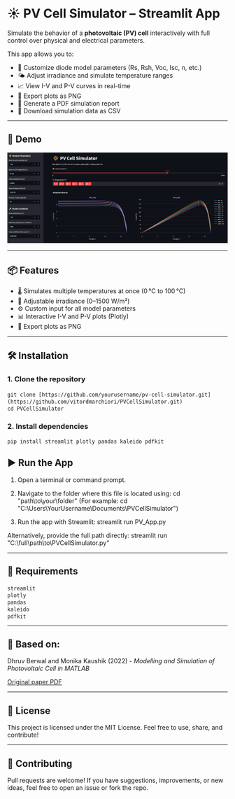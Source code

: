 # ☀️ PV Cell Simulator – Streamlit App

Simulate the behavior of a **photovoltaic (PV) cell** interactively with full control over physical and electrical parameters.

This app allows you to:
- 🔧 Customize diode model parameters (Rs, Rsh, Voc, Isc, n, etc.)
- 🌤 Adjust irradiance and simulate temperature ranges
- 📈 View I-V and P-V curves in real-time
- 📸 Export plots as PNG
- 📄 Generate a PDF simulation report
- 💾 Download simulation data as CSV

---

## 🚀 Demo

![App](Screenshots/PVCellSimulator.png)

---

## 📦 Features

- 🌡 Simulates multiple temperatures at once (0 °C to 100 °C)
- 📐 Adjustable irradiance (0–1500 W/m²)
- ⚙️ Custom input for all model parameters
- 📊 Interactive I-V and P-V plots (Plotly)
- 📸 Export plots as PNG

---

## 🛠 Installation

### 1. Clone the repository

```
git clone [https://github.com/yourusername/pv-cell-simulator.git](https://github.com/vitordmarchiori/PVCellSimulator.git)
cd PVCellSimulator
```

### 2. Install dependencies
```
pip install streamlit plotly pandas kaleido pdfkit
```

## ▶️ Run the App

1. Open a terminal or command prompt.
2. Navigate to the folder where this file is located using:
    cd "path\to\your\folder"
    (For example: cd "C:\Users\YourUsername\Documents\PVCellSimulator")

3. Run the app with Streamlit:
    streamlit run PV_App.py

Alternatively, provide the full path directly:
    streamlit run "C:\full\path\to\PVCellSimulator.py"

---

## 📄 Requirements

```
streamlit
plotly
pandas
kaleido
pdfkit
```

---

## 🧠 Based on:

Dhruv Berwal and Monika Kaushik (2022) - *Modelling and Simulation of Photovoltaic Cell in MATLAB*

[Original paper PDF](https://doi.org/10.53550/EEC.2022.v28i08s.006)

---

## 📜 License

This project is licensed under the MIT License.
Feel free to use, share, and contribute!

---

## 🙌 Contributing

Pull requests are welcome!
If you have suggestions, improvements, or new ideas, feel free to open an issue or fork the repo.
